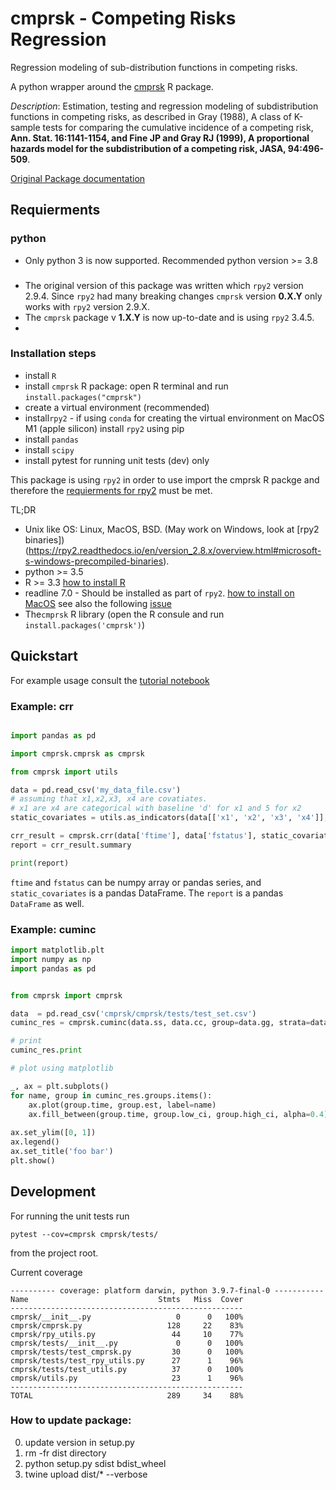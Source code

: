 # cmprsk - Competing Risks Regression
Regression modeling of sub-distribution functions in competing risks.

A python wrapper around the [cmprsk](https://cran.r-project.org/web/packages/cmprsk/index.html) R package.

*Description*: Estimation, testing and regression modeling of
subdistribution functions in competing risks, as described in Gray
(1988), A class of K-sample tests for comparing the cumulative
incidence of a competing risk, **Ann. Stat. 16:1141-1154, and Fine JP and
Gray RJ (1999), A proportional hazards model for the subdistribution
of a competing risk, JASA, 94:496-509**.

[Original Package documentation](https://cran.r-project.org/web/packages/cmprsk/cmprsk.pdf)

## Requierments

### python
* Only python 3 is now supported. Recommended python version >= 3.8 

###
* The original version of this package was written which `rpy2` version 2.9.4. Since `rpy2` had many breaking changes `cmprsk` version **0.X.Y** only works with `rpy2` version 2.9.X.
* The `cmprsk` package v **1.X.Y** is now up-to-date and is using `rpy2` 3.4.5. 
* 
### Installation steps

* install `R`
* install `cmprsk` R package: open R terminal and run `install.packages("cmprsk")`
* create a virtual environment (recommended)
* install`rpy2` - if using `conda` for creating the virtual environment on MacOS M1 (apple silicon) install `rpy2` using pip  
* install `pandas`
* install `scipy`
* install pytest for running unit tests (dev) only

This package is using `rpy2` in order to use import the cmprsk R packge and therefore the [requierments for rpy2](https://rpy2.readthedocs.io/en/version_2.8.x/overview.html?highlight=readline#requirements) must be met.

TL;DR
* Unix like OS: Linux, MacOS, BSD. (May work on Windows, look at [rpy2 binaries])(https://rpy2.readthedocs.io/en/version_2.8.x/overview.html#microsoft-s-windows-precompiled-binaries). 
* python >= 3.5
* R >= 3.3 [how to install R](https://www.datacamp.com/community/tutorials/installing-R-windows-mac-ubuntu)
* readline 7.0 - Should be installed as part of `rpy2`. [how to install on MacOS](http://blogs.perl.org/users/aristotle/2013/07/easy-osx-termreadlinegnu.html) see also the following [issue](https://github.com/conda-forge/rpy2-feedstock/issues/1)
* The`cmprsk` R library (open the R consule and run `install.packages('cmprsk')`)

## Quickstart

For example usage consult the [tutorial notebook](cmprsk/tutorial.ipynb)

### Example: crr

```python

import pandas as pd

import cmprsk.cmprsk as cmprsk

from cmprsk import utils

data = pd.read_csv('my_data_file.csv')
# assuming that x1,x2,x3, x4 are covatiates. 
# x1 are x4 are categorical with baseline 'd' for x1 and 5 for x2 
static_covariates = utils.as_indicators(data[['x1', 'x2', 'x3', 'x4']], ['x1', 'x4'], bases=['d', 5])

crr_result = cmprsk.crr(data['ftime'], data['fstatus'], static_covariates)
report = crr_result.summary

print(report)

```
`ftime` and `fstatus` can be numpy array or pandas series, and `static_covariates` is a pandas DataFrame.
The `report` is a pandas `DataFrame` as well. 

### Example: cuminc

```python
import matplotlib.plt
import numpy as np
import pandas as pd


from cmprsk import cmprsk

data  = pd.read_csv('cmprsk/cmprsk/tests/test_set.csv')
cuminc_res = cmprsk.cuminc(data.ss, data.cc, group=data.gg, strata=data.strt)

# print
cuminc_res.print

# plot using matplotlib

_, ax = plt.subplots()
for name, group in cuminc_res.groups.items():
    ax.plot(group.time, group.est, label=name)
    ax.fill_between(group.time, group.low_ci, group.high_ci, alpha=0.4)
    
ax.set_ylim([0, 1])
ax.legend()
ax.set_title('foo bar')
plt.show()

```
## Development
For running the unit tests run 

    pytest --cov=cmprsk cmprsk/tests/

from the project root. 

Current coverage
```buildoutcfg
---------- coverage: platform darwin, python 3.9.7-final-0 -----------
Name                             Stmts   Miss  Cover
----------------------------------------------------
cmprsk/__init__.py                   0      0   100%
cmprsk/cmprsk.py                   128     22    83%
cmprsk/rpy_utils.py                 44     10    77%
cmprsk/tests/__init__.py             0      0   100%
cmprsk/tests/test_cmprsk.py         30      0   100%
cmprsk/tests/test_rpy_utils.py      27      1    96%
cmprsk/tests/test_utils.py          37      0   100%
cmprsk/utils.py                     23      1    96%
----------------------------------------------------
TOTAL                              289     34    88%
```

### How to update package:
0. update version in setup.py
1. rm -fr dist directory
2. python setup.py sdist bdist_wheel 
3. twine upload  dist/* --verbose

